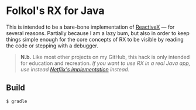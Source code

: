 # Folkol's RX for Java

This is intended to be a bare-bone implementation of [ReactiveX](http://reactivex.io) — for several reasons. Partially because I am a lazy bum, but also in order to keep things simple enough for the core concepts of RX to be visible by reading the code or stepping with a debugger.

> **N.b.** Like most other projects on my GitHub, this hack is only intended for education and recreation. _If you want to use RX in a real Java app, use instead [Netflix's implementation](https://github.com/ReactiveX/RxJava) instead._

## Build

    $ gradle
